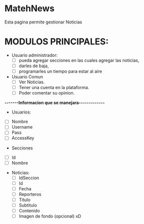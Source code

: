 # MatehNews
Esta pagina permite gestionar Noticias

# MODULOS PRINCIPALES:

* Usuario administrador: 
  - [ ] pueda agregar secciones en las cuales agregar las noticias,
  - [ ] darles de baja, 
  - [ ] programarles un tiempo para estar al aire

* Usuario Comun
  - [ ] Ver Noticias.
  - [ ] Tener una cuenta en la plataforma.
  - [ ] Poder comentar su opinion.

 **-------Informacion que se manejara-------------**

*  Usuarios:
 - [ ] Nombre
 - [ ] Username
 - [ ] Pass
 - [ ] AccessKey

* Secciones
 - [ ] Id
 - [ ] Nombre
 
* Noticias: 
  - [ ] IdSeccion
  - [ ] Id
  - [ ] Fecha 
  - [ ] Reporteros
  - [ ] Titulo
  - [ ] Subtitulo
  - [ ] Contenido
  - [ ] Imagen de fondo (opcional) xD
